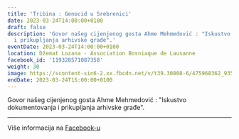 ```yaml
---
title: 'Tribina : Genocid u Srebrenici'
date: 2023-03-24T14:00:00+0100
draft: false
description: 'Govor našeg cijenjenog gosta Ahme Mehmedović : "Iskustvo dokumentovanja
  i prikupljanja arhivske građe".'
eventDate: 2023-03-24T14:00:00+0100
location: Džemat Lozana - Association Bosniaque de Lausanne
facebook_id: '119328571087358'
weight: 30
image: https://scontent-sin6-2.xx.fbcdn.net/v/t39.30808-6/475968362_935496025377664_1254503329331924344_n.jpg?_nc_cat=109&ccb=1-7&_nc_sid=9e60e4&_nc_eui2=AeEtZyMoUn-_HjJSg_I8u4dobA8NjYqTBQFsDw2NipMFAeKPoRbmxEZ73Xn1iLY_rX3AeZRKchQPmh-BEPnUKras&_nc_ohc=B10_JNOhKeEQ7kNvwHeGTOg&_nc_oc=AdlhZjplnULXqR7xU4fq3UDrlHrauwNjADzsJab-0x_fCzfZ_1wRI4H0ANN7O2Yvges&_nc_zt=23&_nc_ht=scontent-sin6-2.xx&edm=ABTKTjYEAAAA&_nc_gid=i7wxQl4SUwp8yhnngzMGTw&oh=00_AfGgGLgz6i89IT_zCUEZX7ppMZqVH56C319ccLg4RoGfSg&oe=681DEEC7
endDate: 2023-03-24T15:00:00+0100
---
```


Govor našeg cijenjenog gosta Ahme Mehmedović : "Iskustvo dokumentovanja i prikupljanja arhivske građe".

---

Više informacija na [Facebook-u](https://facebook.com/events/119328571087358)